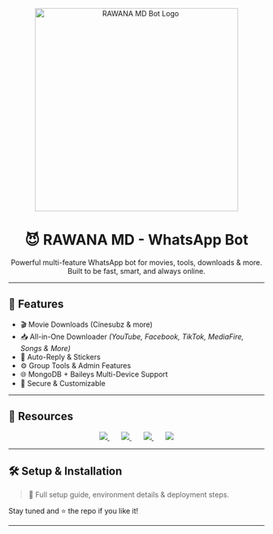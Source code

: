 <p align="center">
  <img src="https://i.imghippo.com/files/WU1039XIY.jpg" width="400" alt="RAWANA MD Bot Logo" />
</p>

<h1 align="center">😈 RAWANA MD - WhatsApp Bot</h1>

<p align="center">
  Powerful multi-feature WhatsApp bot for movies, tools, downloads & more.  
  Built to be fast, smart, and always online.  
</p>

---

## 🚀 Features

- 🎬 Movie Downloads (Cinesubz & more)  
- 📥 All-in-One Downloader *(YouTube, Facebook, TikTok, MediaFire, Songs & More)*  
- 🤖 Auto-Reply & Stickers  
- ⚙️ Group Tools & Admin Features  
- 🌐 MongoDB + Baileys Multi-Device Support  
- 🔐 Secure & Customizable  

---

## 🔗 Resources

<p align="center">
  <a href="https://whatsapp.com/channel/0029Vb5urgj7z4kfTgSlME16/100">
    <img src="https://img.shields.io/badge/YML_Code-00C853?style=for-the-badge&logo=whatsapp&logoColor=white" />
  </a>
  &nbsp;&nbsp;&nbsp;&nbsp;&nbsp;
  <a href="https://rawana-md-official-web.vercel.app/">
    <img src="https://img.shields.io/badge/Pair_Site-8e24aa?style=for-the-badge&logo=vercel&logoColor=white" />
  </a>
  &nbsp;&nbsp;&nbsp;&nbsp;&nbsp;
  <a href="https://whatsapp.com/channel/0029Vb5urgj7z4kfTgSlME16">
    <img src="https://img.shields.io/badge/Wa_Channel-009688?style=for-the-badge&logo=whatsapp&logoColor=white" />
  </a>
  &nbsp;&nbsp;&nbsp;&nbsp;&nbsp;
  <a href="https://www.youtube.com/@rwanamd">
    <img src="https://img.shields.io/badge/YouTube_Channel-FF0000?style=for-the-badge&logo=youtube&logoColor=white" />
  </a>
</p>

---

## 🛠️ Setup & Installation

> 📌 Full setup guide, environment details & deployment steps.

Stay tuned and ⭐ the repo if you like it!

---
